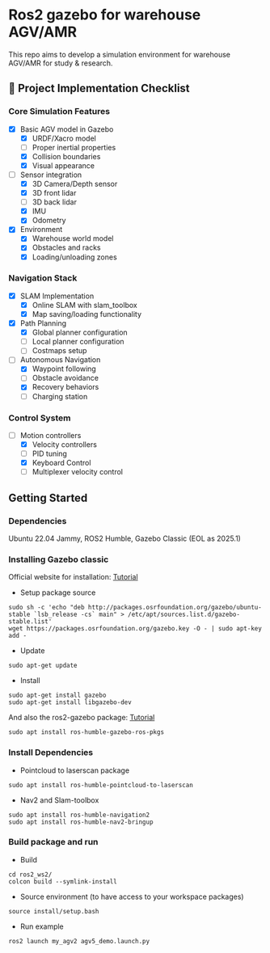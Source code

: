 # Ros2 gazebo for warehouse AGV/AMR

This repo aims to develop a simulation environment for warehouse AGV/AMR for study & research.

## 🚀 Project Implementation Checklist
### Core Simulation Features
- [x] Basic AGV model in Gazebo
  - [x] URDF/Xacro model
  - [ ] Proper inertial properties
  - [x] Collision boundaries
  - [x] Visual appearance

- [ ] Sensor integration
  - [x] 3D Camera/Depth sensor
  - [x] 3D front lidar
  - [ ] 3D back lidar 
  - [x] IMU
  - [x] Odometry
- [x] Environment
  - [x] Warehouse world model
  - [x] Obstacles and racks
  - [x] Loading/unloading zones

### Navigation Stack
- [x] SLAM Implementation
  - [x] Online SLAM with slam_toolbox
  - [x] Map saving/loading functionality
- [x] Path Planning
  - [x] Global planner configuration
  - [ ] Local planner configuration
  - [ ] Costmaps setup
- [ ] Autonomous Navigation
  - [x] Waypoint following
  - [ ] Obstacle avoidance
  - [x] Recovery behaviors
  - [ ] Charging station

### Control System
- [ ] Motion controllers
  - [x] Velocity controllers
  - [ ] PID tuning
  - [x] Keyboard Control 
  - [ ] Multiplexer velocity control

## Getting Started

### Dependencies
Ubuntu 22.04 Jammy,
ROS2 Humble,
Gazebo Classic (EOL as 2025.1)

### Installing Gazebo classic
Official website for installation: [Tutorial](https://classic.gazebosim.org/tutorials?tut=install_ubuntu) <br />

* Setup package source 
```
sudo sh -c 'echo "deb http://packages.osrfoundation.org/gazebo/ubuntu-stable `lsb_release -cs` main" > /etc/apt/sources.list.d/gazebo-stable.list'
wget https://packages.osrfoundation.org/gazebo.key -O - | sudo apt-key add -
```
* Update
```
sudo apt-get update
```
* Install
```
sudo apt-get install gazebo
sudo apt-get install libgazebo-dev
```
And also the ros2-gazebo package: [Tutorial](https://classic.gazebosim.org/tutorials?tut=ros2_installing)
```
sudo apt install ros-humble-gazebo-ros-pkgs
```

### Install Dependencies
* Pointcloud to laserscan package
```
sudo apt install ros-humble-pointcloud-to-laserscan
```

* Nav2 and Slam-toolbox
``` 
sudo apt install ros-humble-navigation2
sudo apt install ros-humble-nav2-bringup
```

### Build package and run

* Build
```
cd ros2_ws2/
colcon build --symlink-install
```
* Source environment (to have access to your workspace packages)
``` 
source install/setup.bash
```

* Run example
```
ros2 launch my_agv2 agv5_demo.launch.py
```

